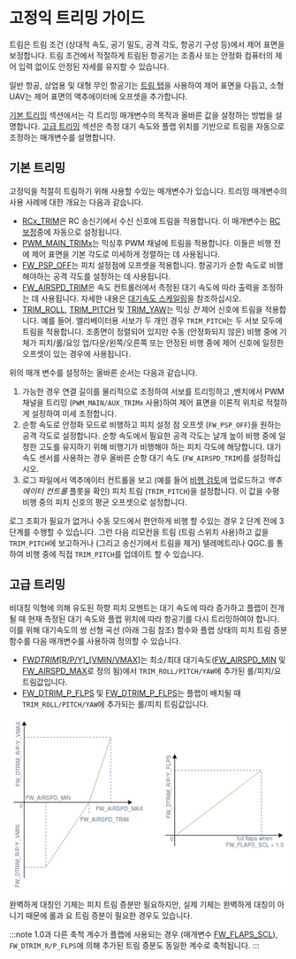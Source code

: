 # 고정익 트리밍 가이드

트림은 트림 조건 (상대적 속도, 공기 밀도, 공격 각도, 항공기 구성 등)에서 제어 표면을 보정합니다. 트림 조건에서 적절하게 트림된 항공기는 조종사 또는 안정화 컴퓨터의 제어 입력 없이도 안정된 자세를 유지할 수 있습니다.

일반 항공, 상업용 및 대형 무인 항공기는 [트림 탭](https://en.wikipedia.org/wiki/Trim_tab)을 사용하여 제어 표면을 다듬고, 소형 UAV는 제어 표면의 액추에이터에 오프셋을 추가합니다.

[기본 트리밍](#basic-trimming) 섹션에서는 각 트리밍 매개변수의 목적과 올바른 값을 설정하는 방법을 설명합니다. [고급 트리밍](#advanced-trimming) 섹션은 측정 대기 속도와 플랩 위치를 기반으로 트림을 자동으로 조정하는 매개변수를 설명합니다.

## 기본 트리밍

고정익을 적절히 트림하기 위해 사용할 수있는 매개변수가 있습니다. 트리밍 매개변수의 사용 사례에 대한 개요는 다음과 같습니다.

- [RCx_TRIM](../advanced_config/parameter_reference.md#RC1_TRIM)은 RC 송신기에서 수신 신호에 트림을 적용합니다. 이 매개변수는 [RC 보정](../config/radio.md)중에 자동으로 설정됩니다.
- [PWM_MAIN_TRIMx](../advanced_config/parameter_reference.md#PWM_MAIN_TRIM1)는 믹싱후 PWM 채널에 트림을 적용합니다. 이들은 비행 전에 제어 표면을 기본 각도로 미세하게 정렬하는 데 사용됩니다.
- [FW_PSP_OFF](../advanced_config/parameter_reference.md#FW_PSP_OFF)는 피치 설정점에 오프셋을 적용합니다. 항공기가 순항 속도로 비행해야하는 공격 각도를 설정하는 데 사용됩니다.
- [FW_AIRSPD_TRIM](../advanced_config/parameter_reference.md#FW_AIRSPD_TRIM)은 속도 컨트롤러에서 측정된 대기 속도에 따라 출력을 조정하는 데 사용됩니다. 자세한 내용은 [대기속도 스케일링](../flight_stack/controller_diagrams.md#airspeed-scaling)을 참조하십시오.
- [TRIM_ROLL](../advanced_config/parameter_reference.md#TRIM_ROLL), [TRIM_PITCH](../advanced_config/parameter_reference.md#TRIM_PITCH) 및 [TRIM_YAW](../advanced_config/parameter_reference.md#TRIM_YAW)는 믹싱 *전* 제어 신호에 트림을 적용합니다. 예를 들어. 엘리베이터용 서보가 두 개인 경우 `TRIM_PITCH`는 두 서보 모두에 트림을 적용합니다. 조종면이 정렬되어 있지만 수동 (안정화되지 않은) 비행 중에 기체가 피치/롤/요잉 업/다운/왼쪽/오른쪽 또는 안정된 비행 중에 제어 신호에 일정한 오프셋이 있는 경우에 사용됩니다.

위의 매개 변수를 설정하는 올바른 순서는 다음과 같습니다.

1. 가능한 경우 연결 길이를 물리적으로 조정하여 서보를 트리밍하고 ,벤치에서 PWM 채널을 트리밍 (`PWM_MAIN/AUX_TRIMx` 사용)하여 제어 표면을 이론적 위치로 적절하게 설정하여 미세 조정합니다.
2. 순항 속도로 안정화 모드로 비행하고 피치 설정 점 오프셋 (`FW_PSP_OFF`)을 원하는 공격 각도로 설정합니다. 순항 속도에서 필요한 공격 각도는 날개 높이 비행 중에 일정한 고도를 유지하기 위해 비행기가 비행해야 하는 피치 각도에 해당합니다. 대기 속도 센서를 사용하는 경우 올바른 순항 대기 속도 (`FW_AIRSPD_TRIM`)를 설정하십시오.
3. 로그 파일에서 액추에이터 컨트롤을 보고 (예를 들어 [비행 검토](https://logs.px4.io)에 업로드하고 *액추에이터 컨트롤* 플롯을 확인) 피치 트림 (`TRIM_PITCH`)을 설정합니다. 이 값을 수평 비행 중의 피치 신호의 평균 오프셋으로 설정합니다.

로그 조회가 필요가 없거나 수동 모드에서 편안하게 비행 할 수있는 경우 2 단계 전에 3 단계를 수행할 수 있습니다. 그런 다음 리모컨을 트림 (트림 스위치 사용)하고 값을 `TRIM_PITCH`에 보고하거나 (그리고 송신기에서 트림을 제거) 텔레메트리나 QGC.를 통하여 비행 중에 직접 `TRIM_PITCH`를 업데이트 할 수 있습니다.

## 고급 트리밍

비대칭 익형에 의해 유도된 하향 피치 모멘트는 대기 속도에 따라 증가하고 플랩이 전개 될 때 현재 측정된 대기 속도와 플랩 위치에 따라 항공기를 다시 트리밍하여야 합니다. 이를 위해 대기속도의 쌍 선형 곡선 (아래 그림 참조) 함수와 플랩 상태의 피치 트림 증분 함수를 다음 매개변수를 사용하여 정의할 수 있습니다.

- [FW*DTRIM*\[R/P/Y\]_\[VMIN/VMAX\]](../advanced_config/parameter_reference.md#FW_DTRIM_R_VMIN)는 최소/최대 대기속도([FW_AIRSPD_MIN](../advanced_config/parameter_reference.md#FW_AIRSPD_MIN) 및 [FW_AIRSPD_MAX](../advanced_config/parameter_reference.md#FW_AIRSPD_MAX)로 정의 됨)에서 `TRIM_ROLL/PITCH/YAW`에 추가된 롤/피치/요 트림값입니다. 
- [FW_DTRIM_P_FLPS](../advanced_config/parameter_reference.md#FW_DTRIM_R_FLPS) 및 [FW_DTRIM_P_FLPS](../advanced_config/parameter_reference.md#FW_DTRIM_P_FLPS)는 플랩이 배치될 때 `TRIM_ROLL/PITCH/YAW`에 추가되는 롤/피치 트림값입니다.

![Dtrim 곡선](../../assets/config/fw/fixedwing_dtrim.png) <!-- The drawing is on draw.io: https://drive.google.com/file/d/15AbscUF1kRdWMh8ONcCRu6QBwGbqVGfl/view?usp=sharing
Request access from dev team. -->

완벽하게 대칭인 기체는 피치 트림 증분만 필요하지만, 실제 기체는 완벽하게 대칭이 아니기 때문에 롤과 요 트림 증분이 필요한 경우도 있습니다.

:::note
1.0과 다른 축척 계수가 플랩에 사용되는 경우 (매개변수 [FW_FLAPS_SCL](../advanced_config/parameter_reference.md#FW_FLAPS_SCL)), `FW_DTRIM_R/P_FLPS`에 의해 추가된 트림 증분도 동일한 계수로 축척됩니다.
:::